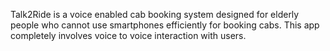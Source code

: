 Talk2Ride is a voice enabled cab booking system designed for elderly people who cannot use smartphones efficiently for booking cabs. This app completely involves voice to voice interaction with users.
